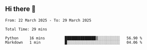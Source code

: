## Hi there 👋

<!--
**thethepai/thethepai** is a ✨ _special_ ✨ repository because its `README.md` (this file) appears on your GitHub profile.

Here are some ideas to get you started:

- 🔭 I’m currently working on ...
- 🌱 I’m currently learning ...
- 👯 I’m looking to collaborate on ...
- 🤔 I’m looking for help with ...
- 💬 Ask me about ...
- 📫 How to reach me: ...
- 😄 Pronouns: ...
- ⚡ Fun fact: ...
-->

<!--START_SECTION:waka-->

```txt
From: 22 March 2025 - To: 29 March 2025

Total Time: 29 mins

Python     16 mins         ██████████████▒░░░░░░░░░░   56.90 %
Markdown   1 min           █░░░░░░░░░░░░░░░░░░░░░░░░   04.06 %
```

<!--END_SECTION:waka-->
